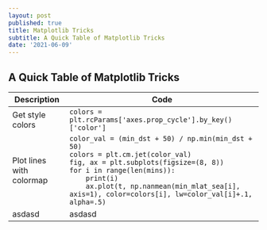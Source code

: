 ```yaml
---
layout: post
published: true
title: Matplotlib Tricks
subtitle: A Quick Table of Matplotlib Tricks
date: '2021-06-09'
---
```

## A Quick Table of Matplotlib Tricks

| Description | Code |
| ----------- | ----------- |
| Get style colors | `colors = plt.rcParams['axes.prop_cycle'].by_key()['color']`  |
| Plot lines with colormap | `color_val = (min_dst + 50) / np.min(min_dst + 50)` <br> `colors = plt.cm.jet(color_val)` <br> `fig, ax = plt.subplots(figsize=(8, 8))` <br> `for i in range(len(mins)):` <br> ```    print(i)``` <br> `    ax.plot(t, np.nanmean(min_mlat_sea[i], axis=1), color=colors[i], lw=color_val[i]+.1, alpha=.5)`|
| asdasd | asdasd |
